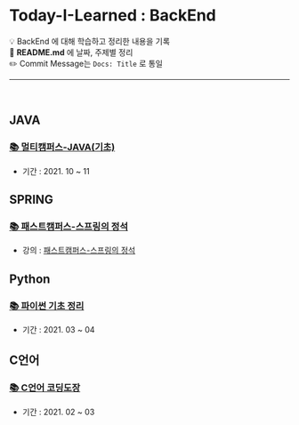 # Today-I-Learned : BackEnd
💡 BackEnd 에 대해 학습하고 정리한 내용을 기록 <br>
💬 **README.md** 에 날짜, 주제별 정리 <br>
✏️ Commit Message는 `Docs: Title` 로 통일

<hr>

<br>

## JAVA
### <a href="https://github.com/jinsukuku/Today-I-Learned/tree/main/%F0%9F%92%9B%20BackEnd/%EB%A9%80%ED%8B%B0%EC%BA%A0%ED%8D%BC%EC%8A%A4-JAVA(%EA%B8%B0%EC%B4%88)">📚 멀티캠퍼스-JAVA(기초)</a>
- 기간 : 2021. 10 ~ 11


## SPRING
### <a href="https://github.com/jinsukuku/Today-I-Learned/tree/main/%F0%9F%92%9B%20BackEnd/%EC%8A%A4%ED%94%84%EB%A7%81%EC%9D%98%20%EC%A0%95%EC%84%9D">📚 패스트캠퍼스-스프링의 정석</a>
- 강의 : <a href="https://fastcampus.co.kr/dev_academy_nks">패스트캠퍼스-스프링의 정석</a>


## Python

### <a href="https://dev-ku.tistory.com/category/BackEnd/Python">📚 파이썬 기초 정리</a>
- 기간 : 2021. 03 ~ 04


## C언어 

### <a href="https://dev-ku.tistory.com/category/BackEnd/C">📚 C언어 코딩도장</a>
- 기간 : 2021. 02 ~ 03
